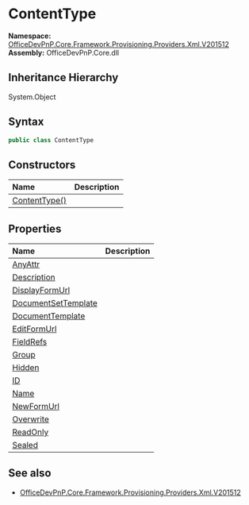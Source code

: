 # ContentType
  

**Namespace:** [OfficeDevPnP.Core.Framework.Provisioning.Providers.Xml.V201512](OfficeDevPnP.Core.Framework.Provisioning.Providers.Xml.V201512.md)  
**Assembly:** OfficeDevPnP.Core.dll  
## Inheritance Hierarchy
System.Object  

## Syntax
```C#
public class ContentType
```
## Constructors
|**Name**|**Description**|
|:-----|:-----|
| [ContentType()](OfficeDevPnP.Core.Framework.Provisioning.Providers.Xml.V201512.ContentType.ctor1.md) | 
## Properties
|**Name**|**Description**|
|:-----|:-----|
| [AnyAttr](OfficeDevPnP.Core.Framework.Provisioning.Providers.Xml.V201512.ContentType.AnyAttr.md) | 
| [Description](OfficeDevPnP.Core.Framework.Provisioning.Providers.Xml.V201512.ContentType.Description.md) | 
| [DisplayFormUrl](OfficeDevPnP.Core.Framework.Provisioning.Providers.Xml.V201512.ContentType.DisplayFormUrl.md) | 
| [DocumentSetTemplate](OfficeDevPnP.Core.Framework.Provisioning.Providers.Xml.V201512.ContentType.DocumentSetTemplate.md) | 
| [DocumentTemplate](OfficeDevPnP.Core.Framework.Provisioning.Providers.Xml.V201512.ContentType.DocumentTemplate.md) | 
| [EditFormUrl](OfficeDevPnP.Core.Framework.Provisioning.Providers.Xml.V201512.ContentType.EditFormUrl.md) | 
| [FieldRefs](OfficeDevPnP.Core.Framework.Provisioning.Providers.Xml.V201512.ContentType.FieldRefs.md) | 
| [Group](OfficeDevPnP.Core.Framework.Provisioning.Providers.Xml.V201512.ContentType.Group.md) | 
| [Hidden](OfficeDevPnP.Core.Framework.Provisioning.Providers.Xml.V201512.ContentType.Hidden.md) | 
| [ID](OfficeDevPnP.Core.Framework.Provisioning.Providers.Xml.V201512.ContentType.ID.md) | 
| [Name](OfficeDevPnP.Core.Framework.Provisioning.Providers.Xml.V201512.ContentType.Name.md) | 
| [NewFormUrl](OfficeDevPnP.Core.Framework.Provisioning.Providers.Xml.V201512.ContentType.NewFormUrl.md) | 
| [Overwrite](OfficeDevPnP.Core.Framework.Provisioning.Providers.Xml.V201512.ContentType.Overwrite.md) | 
| [ReadOnly](OfficeDevPnP.Core.Framework.Provisioning.Providers.Xml.V201512.ContentType.ReadOnly.md) | 
| [Sealed](OfficeDevPnP.Core.Framework.Provisioning.Providers.Xml.V201512.ContentType.Sealed.md) | 
## See also
- [OfficeDevPnP.Core.Framework.Provisioning.Providers.Xml.V201512](OfficeDevPnP.Core.Framework.Provisioning.Providers.Xml.V201512.md)
